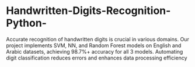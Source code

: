 # Handwritten-Digits-Recognition-Python-
Accurate recognition of handwritten digits is crucial in various domains. Our project implements SVM, NN, and Random Forest models on English and Arabic datasets, achieving 98.7%+ accuracy for all 3 models. Automating digit classification reduces errors and enhances data processing efficiency
